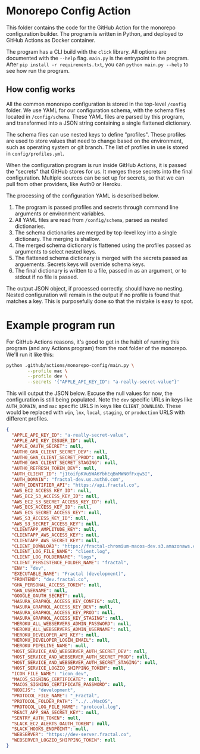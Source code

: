 # Monorepo Config Action

This folder contains the code for the GitHub Action for the monorepo configuration builder. The program is written in Python, and deployed to GitHub Actions as Docker container.

The program has a CLI build with the `click` library. All options are documented with the `--help` flag. `main.py` is the entrypoint to the program. After `pip install -r requirements.txt`, you can `python main.py --help` to see how run the program.

## How config works

All the common monorepo configuration is stored in the top-level `/config` folder. We use YAML for our configuration schema, with the schema files located in `/config/schema`. These YAML files are parsed by this program, and transformed into a JSON string containing a single flattened dictionary.

The schema files can use nested keys to define "profiles". These profiles are used to store values that need to change based on the environment, such as operating system or git branch. The list of profiles in use is stored in `config/profiles.yml`.

When the configuration program is run inside GitHub Actions, it is passed the "secrets" that GitHub stores for us. It merges these secrets into the final configuration. Multiple sources can be set up for secrets, so that we can pull from other providers, like Auth0 or Heroku.

The processing of the configuration YAML is described below.

1. The program is passed profiles and secrets through command line arguments or environment variables.
2. All YAML files are read from `/config/schema`, parsed as nested dictionaries.
3. The schema dictionaries are merged by top-level key into a single dictionary. The merging is shallow.
4. The merged schema dictionary is flattened using the profiles passed as arguments to select nested keys.
5. The flattened schema dictionary is merged with the secrets passed as arguements. Secrets keys will override schema keys.
6. The final dictionary is written to a file, passed in as an argument, or to stdout if no file is passed.

The output JSON object, if processed correctly, should have no nesting. Nested configuration will remain in the output if no profile is found that matches a key. This is purposefully done so that the mistake is easy to spot.

# Example program run

For GitHub Actions reasons, it's good to get in the habit of running this program (and any Actions program) from the root folder of the monorepo. We'll run it like this:

```sh
python .github/actions/monorepo-config/main.py \
        --profile mac \
        --profile dev \
        --secrets '{"APPLE_API_KEY_ID": "a-really-secret-value"}'

```

This will output the JSON below. Excuse the null values for now, the configuration is still being populated. Note the `dev` specific URLs in keys like `AUTH_DOMAIN`, and `mac` specific URLS in keys like `CLIENT_DOWNLOAD`. These would be replaced with `win`, `lnx`, `local`, `staging`, or `production` URLS with different profiles.

```json
{
  "APPLE_API_KEY_ID": "a-really-secret-value",
  "APPLE_API_KEY_ISSUER_ID": null,
  "APPLE_OAUTH_SECRET": null,
  "AUTH0_GHA_CLIENT_SECRET_DEV": null,
  "AUTH0_GHA_CLIENT_SECRET_PROD": null,
  "AUTH0_GHA_CLIENT_SECRET_STAGING": null,
  "AUTH0_REFRESH_TOKEN_DEV": null,
  "AUTH_CLIENT_ID": "j1toifpKVu5WA6YbhEqBnMWN0fFxqw5I",
  "AUTH_DOMAIN": "fractal-dev.us.auth0.com",
  "AUTH_IDENTIFIER_API": "https://api.fractal.co",
  "AWS_EC2_ACCESS_KEY_ID": null,
  "AWS_EC2_S3_ACCESS_KEY_ID": null,
  "AWS_EC2_S3_SECRET_ACCESS_KEY_ID": null,
  "AWS_ECS_ACCESS_KEY_ID": null,
  "AWS_ECS_SECRET_ACCESS_KEY": null,
  "AWS_S3_ACCESS_KEY_ID": null,
  "AWS_S3_SECRET_ACCESS_KEY": null,
  "CLIENTAPP_AMPLITUDE_KEY": null,
  "CLIENTAPP_AWS_ACCESS_KEY": null,
  "CLIENTAPP_AWS_SECRET_KEY": null,
  "CLIENT_DOWNLOAD": "https://fractal-chromium-macos-dev.s3.amazonaws.com/Fractal.dmg",
  "CLIENT_LOG_FILE_NAME": "client.log",
  "CLIENT_LOG_FOLDERNAME": "logs",
  "CLIENT_PERSISTENCE_FOLDER_NAME": "fractal",
  "ENV": "dev",
  "EXECUTABLE_NAME": "Fractal (development)",
  "FRONTEND": "dev.fractal.co",
  "GHA_PERSONAL_ACCESS_TOKEN": null,
  "GHA_USERNAME": null,
  "GOOGLE_OAUTH_SECRET": null,
  "HASURA_GRAPHQL_ACCESS_KEY_CONFIG": null,
  "HASURA_GRAPHQL_ACCESS_KEY_DEV": null,
  "HASURA_GRAPHQL_ACCESS_KEY_PROD": null,
  "HASURA_GRAPHQL_ACCESS_KEY_STAGING": null,
  "HEROKU_ALL_WEBSERVERS_ADMIN_PASSWORD": null,
  "HEROKU_ALL_WEBSERVERS_ADMIN_USERNAME": null,
  "HEROKU_DEVELOPER_API_KEY": null,
  "HEROKU_DEVELOPER_LOGIN_EMAIL": null,
  "HEROKU_PIPELINE_NAME": null,
  "HOST_SERVICE_AND_WEBSERVER_AUTH_SECRET_DEV": null,
  "HOST_SERVICE_AND_WEBSERVER_AUTH_SECRET_PROD": null,
  "HOST_SERVICE_AND_WEBSERVER_AUTH_SECRET_STAGING": null,
  "HOST_SERVICE_LOGZIO_SHIPPING_TOKEN": null,
  "ICON_FILE_NAME": "icon_dev",
  "MACOS_SIGNING_CERTIFICATE": null,
  "MACOS_SIGNING_CERTIFICATE_PASSWORD": null,
  "NODEJS": "development",
  "PROTOCOL_FILE_NAME": "_Fractal",
  "PROTOCOL_FOLDER_PATH": "../../MacOS",
  "PROTOCOL_LOG_FILE_NAME": "protocol.log",
  "REACT_APP_SHA_SECRET_KEY": null,
  "SENTRY_AUTH_TOKEN": null,
  "SLACK_EC2_ALERTS_OAUTH_TOKEN": null,
  "SLACK_HOOKS_ENDPOINT": null,
  "WEBSERVER": "https://dev-server.fractal.co",
  "WEBSERVER_LOGZIO_SHIPPING_TOKEN": null
}
```
